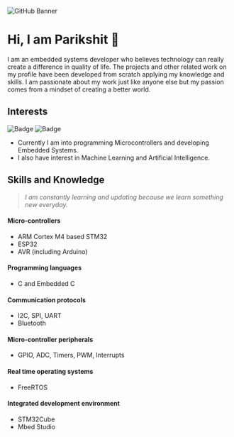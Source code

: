 ![GitHub Banner](https://user-images.githubusercontent.com/80714882/200172123-4bd162c7-ef93-4365-a4b0-0729d9a019a2.gif)

# Hi, I am Parikshit 👋

I am an embedded systems developer who believes technology can really create a difference in quality of life. The projects and other related work on my profile have been developed from scratch applying my knowledge and skills. I am passionate about my work just like anyone else but my passion comes from a mindset of creating a better world.

## Interests

![Badge](https://img.shields.io/badge/Embedded_Systems-1f6feb)
![Badge](https://img.shields.io/badge/Machine_Learning-orange)

- Currently I am into programming Microcontrollers and developing Embedded Systems.
- I also have interest in Machine Learning and Artificial Intelligence.

## Skills and Knowledge

> *I am constantly learning and updating because we learn something new everyday.*

#### Micro-controllers 
- ARM Cortex M4 based STM32 
- ESP32 
- AVR (including Arduino)

#### Programming languages 
- C and Embedded C

#### Communication protocols  
- I2C, SPI, UART 
- Bluetooth

#### Micro-controller peripherals 
- GPIO, ADC, Timers, PWM, Interrupts

#### Real time operating systems 
- FreeRTOS

#### Integrated development environment 
- STM32Cube 
- Mbed Studio
